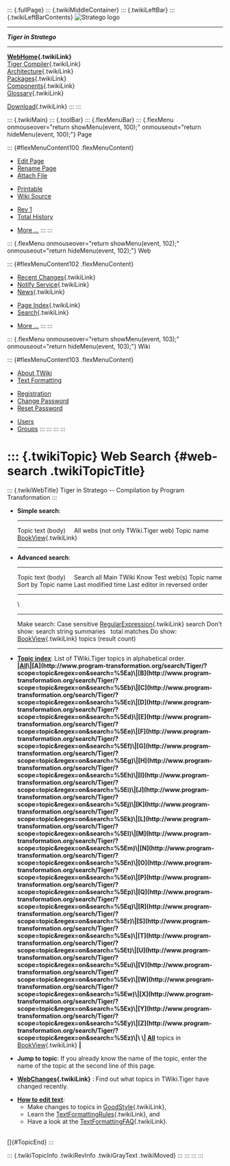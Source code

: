::: {.fullPage}
::: {.twikiMiddleContainer}
::: {.twikiLeftBar}
::: {.twikiLeftBarContents}
![Stratego
logo](../pub/Stratego/StrategoLogo/StrategoLogoTextlessWhite-100px.png)

------------------------------------------------------------------------

***Tiger in Stratego***

------------------------------------------------------------------------

**[WebHome](WebHome){.twikiLink}**\
[Tiger Compiler](TigerCompiler){.twikiLink}\
[Architecture](CompilerArchitecture){.twikiLink}\
[Packages](CompilerPackages){.twikiLink}\
[Components](CompilerComponent){.twikiLink}\
[Glossary](WebGlossary){.twikiLink}

[Download](DownloadAndInstallation){.twikiLink}
:::
:::

::: {.twikiMain}
::: {.toolBar}
::: {.flexMenuBar}
::: {.flexMenu onmouseover="return showMenu(event, 100);" onmouseout="return hideMenu(event, 100);"}
Page

::: {#flexMenuContent100 .flexMenuContent}
-   [Edit
    Page](http://www.program-transformation.org/edit/Tiger/WebSearch?t=1536825756)
-   [Rename
    Page](http://www.program-transformation.org/rename/Tiger/WebSearch)
-   [Attach
    File](http://www.program-transformation.org/attach/Tiger/WebSearch)

<!-- -->

-   [Printable](http://www.program-transformation.org/view/Tiger/WebSearch?skin=print.pattern)
-   [Wiki
    Source](http://www.program-transformation.org/view/Tiger/WebSearch?skin=text&raw=on&contenttype=text/plain)

<!-- -->

-   [Rev
    1](http://www.program-transformation.org/view/Tiger/WebSearch?rev=1.1)
-   [Total
    History](http://www.program-transformation.org/rdiff/Tiger/WebSearch)

<!-- -->

-   [More
    \...](http://www.program-transformation.org/oops/Tiger/WebSearch?template=oopsmore&param1=1.1&param2=1.1)
:::
:::

::: {.flexMenu onmouseover="return showMenu(event, 102);" onmouseout="return hideMenu(event, 102);"}
Web

::: {#flexMenuContent102 .flexMenuContent}
-   [Recent Changes](WebChanges){.twikiLink}
-   [Notify Service](WebNotify){.twikiLink}
-   [News](WebNews){.twikiLink}

<!-- -->

-   [Page Index](WebIndex){.twikiLink}
-   [Search](WebSearch){.twikiLink}

<!-- -->

-   [More
    \...](http://www.program-transformation.org/oops/Tiger/WebSearch?template=oopsmore&param1=1.1&param2=1.1)
:::
:::

::: {.flexMenu onmouseover="return showMenu(event, 103);" onmouseout="return hideMenu(event, 103);"}
Wiki

::: {#flexMenuContent103 .flexMenuContent}
-   [About
    TWiki](http://www.program-transformation.org/view/TWiki/WebHome)
-   [Text
    Formatting](http://www.program-transformation.org/view/TWiki/TextFormattingRules)

<!-- -->

-   [Registration](http://www.program-transformation.org/view/TWiki/TWikiRegistration)
-   [Change
    Password](http://www.program-transformation.org/view/TWiki/ChangePassword)
-   [Reset
    Password](http://www.program-transformation.org/view/TWiki/ResetPassword)

<!-- -->

-   [Users](http://www.program-transformation.org/view/Main/TWikiUsers)
-   [Groups](http://www.program-transformation.org/view/Main/TWikiGroups)
:::
:::
:::
:::

::: {.twikiTopic}
Web Search {#web-search .twikiTopicTitle}
==========

::: {.twikiWebTitle}
Tiger in Stratego \-- Compilation by Program Transformation
:::

-   **Simple search**:
      ----------------------- -------------------------------------------
      Topic text (body)       All webs (not only TWiki.Tiger web)
      Topic name              [BookView](../TWiki/BookView){.twikiLink}
      ----------------------- -------------------------------------------

<!-- -->

-   **Advanced search**:
      ----------------------- --------- -------------------------------------------------------------
      Topic text (body)       Search    all Main TWiki Know Test web(s)
      Topic name              Sort by   Topic name Last modified time Last editor in reversed order
      ----------------------- --------- -------------------------------------------------------------

    \
      -------------- ------------------------------------------- --------------------------------------------------------------------
      Make search:   Case sensitive                              [RegularExpression](../TWiki/RegularExpression){.twikiLink} search
      Don\'t show:   search string                               summaries   total matches
      Do show:       [BookView](../TWiki/BookView){.twikiLink}   topics (result count)
      -------------- ------------------------------------------- --------------------------------------------------------------------

<!-- -->

-   **[Topic
    index](http://www.program-transformation.org/search/Tiger/?scope=topic&regex=on&search=\.*)**:
    List of TWiki.Tiger topics in alphabetical order.\
    **\|[All](http://www.program-transformation.org/search/Tiger/?scope=topic&regex=on&search=\.*)\|[A](http://www.program-transformation.org/search/Tiger/?scope=topic&regex=on&search=%5Ea)\|[B](http://www.program-transformation.org/search/Tiger/?scope=topic&regex=on&search=%5Eb)\|[C](http://www.program-transformation.org/search/Tiger/?scope=topic&regex=on&search=%5Ec)\|[D](http://www.program-transformation.org/search/Tiger/?scope=topic&regex=on&search=%5Ed)\|[E](http://www.program-transformation.org/search/Tiger/?scope=topic&regex=on&search=%5Ee)\|[F](http://www.program-transformation.org/search/Tiger/?scope=topic&regex=on&search=%5Ef)\|[G](http://www.program-transformation.org/search/Tiger/?scope=topic&regex=on&search=%5Eg)\|[H](http://www.program-transformation.org/search/Tiger/?scope=topic&regex=on&search=%5Eh)\|[I](http://www.program-transformation.org/search/Tiger/?scope=topic&regex=on&search=%5Ei)\|[J](http://www.program-transformation.org/search/Tiger/?scope=topic&regex=on&search=%5Ej)\|[K](http://www.program-transformation.org/search/Tiger/?scope=topic&regex=on&search=%5Ek)\|[L](http://www.program-transformation.org/search/Tiger/?scope=topic&regex=on&search=%5El)\|[M](http://www.program-transformation.org/search/Tiger/?scope=topic&regex=on&search=%5Em)\|[N](http://www.program-transformation.org/search/Tiger/?scope=topic&regex=on&search=%5En)\|[O](http://www.program-transformation.org/search/Tiger/?scope=topic&regex=on&search=%5Eo)\|[P](http://www.program-transformation.org/search/Tiger/?scope=topic&regex=on&search=%5Ep)\|[Q](http://www.program-transformation.org/search/Tiger/?scope=topic&regex=on&search=%5Eq)\|[R](http://www.program-transformation.org/search/Tiger/?scope=topic&regex=on&search=%5Er)\|[S](http://www.program-transformation.org/search/Tiger/?scope=topic&regex=on&search=%5Es)\|[T](http://www.program-transformation.org/search/Tiger/?scope=topic&regex=on&search=%5Et)\|[U](http://www.program-transformation.org/search/Tiger/?scope=topic&regex=on&search=%5Eu)\|[V](http://www.program-transformation.org/search/Tiger/?scope=topic&regex=on&search=%5Ev)\|[W](http://www.program-transformation.org/search/Tiger/?scope=topic&regex=on&search=%5Ew)\|[X](http://www.program-transformation.org/search/Tiger/?scope=topic&regex=on&search=%5Ex)\|[Y](http://www.program-transformation.org/search/Tiger/?scope=topic&regex=on&search=%5Ey)\|[Z](http://www.program-transformation.org/search/Tiger/?scope=topic&regex=on&search=%5Ez)\|\
    \|
    [All](http://www.program-transformation.org/search/Tiger/?scope=topic&regex=on&bookview=on&search=\.*)**
    topics in [BookView](../TWiki/BookView){.twikiLink} **\|**

<!-- -->

-   **Jump to topic**: If you already know the name of the topic, enter
    the name of the topic at the second line of this page.

<!-- -->

-   **[WebChanges](WebChanges){.twikiLink}** : Find out what topics in
    TWiki.Tiger have changed recently.

<!-- -->

-   **[How to edit
    text](http://www.program-transformation.org/view/TWiki/GoodStyle)**:
    -   Make changes to topics in
        [GoodStyle](../TWiki/GoodStyle){.twikiLink},
    -   Learn the
        [TextFormattingRules](../TWiki/TextFormattingRules){.twikiLink},
        and
    -   Have a look at the
        [TextFormattingFAQ](../TWiki/TextFormattingFAQ){.twikiLink}.

\
[]{#TopicEnd}
:::

::: {.twikiTopicInfo .twikiRevInfo .twikiGrayText .twikiMoved}
:::
:::
:::
:::
